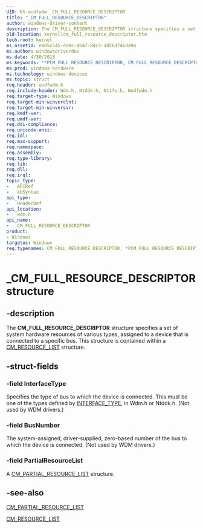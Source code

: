 ```yaml
---
UID: NS:wudfwdm._CM_FULL_RESOURCE_DESCRIPTOR
title: "_CM_FULL_RESOURCE_DESCRIPTOR"
author: windows-driver-content
description: The CM_FULL_RESOURCE_DESCRIPTOR structure specifies a set of system hardware resources of various types, assigned to a device that is connected to a specific bus. This structure is contained within a CM_RESOURCE_LIST structure.
old-location: kernel\cm_full_resource_descriptor.htm
tech.root: kernel
ms.assetid: e405c545-da0c-4b47-84c2-dd26d746da94
ms.author: windowsdriverdev
ms.date: 4/30/2018
ms.keywords: "*PCM_FULL_RESOURCE_DESCRIPTOR, CM_FULL_RESOURCE_DESCRIPTOR, CM_FULL_RESOURCE_DESCRIPTOR structure [Kernel-Mode Driver Architecture], PCM_FULL_RESOURCE_DESCRIPTOR, PCM_FULL_RESOURCE_DESCRIPTOR structure pointer [Kernel-Mode Driver Architecture], _CM_FULL_RESOURCE_DESCRIPTOR, kernel.cm_full_resource_descriptor, kstruct_a_eb7de4ac-cd02-44cc-9e26-a9c2a99eb8e6.xml, wdm/CM_FULL_RESOURCE_DESCRIPTOR, wdm/PCM_FULL_RESOURCE_DESCRIPTOR"
ms.prod: windows-hardware
ms.technology: windows-devices
ms.topic: struct
req.header: wudfwdm.h
req.include-header: Wdm.h, Ntddk.h, Ntifs.h, Wudfwdm.h
req.target-type: Windows
req.target-min-winverclnt: 
req.target-min-winversvr: 
req.kmdf-ver: 
req.umdf-ver: 
req.ddi-compliance: 
req.unicode-ansi: 
req.idl: 
req.max-support: 
req.namespace: 
req.assembly: 
req.type-library: 
req.lib: 
req.dll: 
req.irql: 
topic_type:
-	APIRef
-	kbSyntax
api_type:
-	HeaderDef
api_location:
-	wdm.h
api_name:
-	CM_FULL_RESOURCE_DESCRIPTOR
product:
- Windows
targetos: Windows
req.typenames: CM_FULL_RESOURCE_DESCRIPTOR, *PCM_FULL_RESOURCE_DESCRIPTOR
---
```


# _CM_FULL_RESOURCE_DESCRIPTOR structure


## -description


The <b>CM_FULL_RESOURCE_DESCRIPTOR</b> structure specifies a set of system hardware resources of various types, assigned to a device that is connected to a specific bus. This structure is contained within a <a href="https://msdn.microsoft.com/library/windows/hardware/ff541994">CM_RESOURCE_LIST</a> structure.


## -struct-fields




### -field InterfaceType

Specifies the type of bus to which the device is connected. This must be one of the types defined by <a href="https://msdn.microsoft.com/library/windows/hardware/ff547839">INTERFACE_TYPE</a>, in Wdm.h or Ntddk.h. (Not used by WDM drivers.)


### -field BusNumber

The system-assigned, driver-supplied, zero-based number of the bus to which the device is connected. (Not used by WDM drivers.)  


### -field PartialResourceList

A <a href="https://msdn.microsoft.com/library/windows/hardware/ff541981">CM_PARTIAL_RESOURCE_LIST</a> structure. 


## -see-also




<a href="https://msdn.microsoft.com/library/windows/hardware/ff541981">CM_PARTIAL_RESOURCE_LIST</a>



<a href="https://msdn.microsoft.com/library/windows/hardware/ff541994">CM_RESOURCE_LIST</a>
 

 



